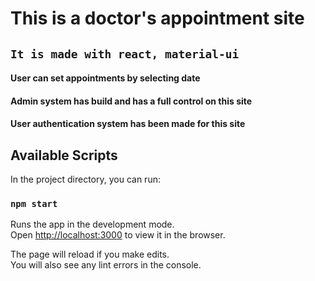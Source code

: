 # This is a doctor's appointment site

## `It is made with react, material-ui`
#### User can set appointments by selecting date
#### Admin system has build and has a full control on this site
#### User authentication system has been made for this site


## Available Scripts

In the project directory, you can run:

### `npm start`

Runs the app in the development mode.\
Open [http://localhost:3000](http://localhost:3000) to view it in the browser.

The page will reload if you make edits.\
You will also see any lint errors in the console.

